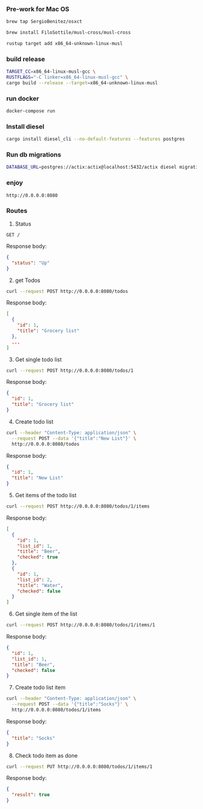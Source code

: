 ### Pre-work for Mac OS

```bash
brew tap SergioBenitez/osxct

brew install FiloSottile/musl-cross/musl-cross

rustup target add x86_64-unknown-linux-musl
```

### build  release

```bash
TARGET_CC=x86_64-linux-musl-gcc \
RUSTFLAGS="-C linker=x86_64-linux-musl-gcc" \
cargo build --release --target=x86_64-unknown-linux-musl
```

### run docker

```bash
docker-compose run
```

### Install diesel

```bash
cargo install diesel_cli --no-default-features --features postgres
```

### Run db migrations

```bash
DATABASE_URL=postgres://actix:actix@localhost:5432/actix diesel migration run
```

### enjoy

```
http://0.0.0.0:8080
```

### Routes

1. Status

```api
GET /
```

Response body:

```json
{
  "status": "Up"
}
```

2. get Todos

```bash
curl --request POST http://0.0.0.0:8080/todos
```

Response body:

```json
[
  {
    "id": 1,
    "title": "Grocery list"
  },
  ...
]
```

3. Get single todo list

```bash
curl --request POST http://0.0.0.0:8080/todos/1
```

Response body:

```json
{
  "id": 1,
  "title": "Grocery list"
}
```

4. Create todo list

```bash
curl --header "Content-Type: application/json" \
  --request POST --data '{"title":"New List"}' \
  http://0.0.0.0:8080/todos
```

Response body:

```json
{
  "id": 1,
  "title": "New List"
}
```

5. Get items of the todo list

```bash
curl --request POST http://0.0.0.0:8080/todos/1/items
```

Response body:

```json
[
  {
    "id": 1,
    "list_id": 1,
    "title": "Beer",
    "checked": true
  },
  {
    "id": 1,
    "list_id": 2,
    "title": "Water",
    "checked": false
  }
]
```

6. Get single item of the list

```bash
curl --request POST http://0.0.0.0:8080/todos/1/items/1
```

Response body:

```json
{
  "id": 1,
  "list_id": 1,
  "title": "Beer",
  "checked": false
}
```
7. Create todo list item
```bash
curl --header "Content-Type: application/json" \
  --request POST --data '{"title":"Socks"}' \
  http://0.0.0.0:8080/todos/1/items
```
Response body:

```json
{
  "title": "Socks"
}
```
8. Check todo item as done
```bash
curl --request PUT http://0.0.0.0:8080/todos/1/items/1
```
Response body:

```json
{
  "result": true
}
```
